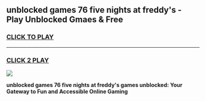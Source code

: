 
## unblocked games 76 five nights at freddy's - Play Unblocked Gmaes & Free
<h3>
<a href="https://premium.freeplayer.one?title=unblocked_games_76_five_nights_at_freddy's&ref=20F">CLICK TO PLAY</a></h3>
<hr>

<h3>
<a href="https://premium.freeplayer.one?title=unblocked_games_76_five_nights_at_freddy's&ref=20F">CLICK 2 PLAY</a>
  
</h3>

<a href="https://premium.freeplayer.one?title=unblocked_games_76_five_nights_at_freddy's&ref=20F/"><img src="https://clearcache.store/games.png"></a>


**unblocked games 76 five nights at freddy's games unblocked: Your Gateway to Fun and Accessible Online Gaming**
